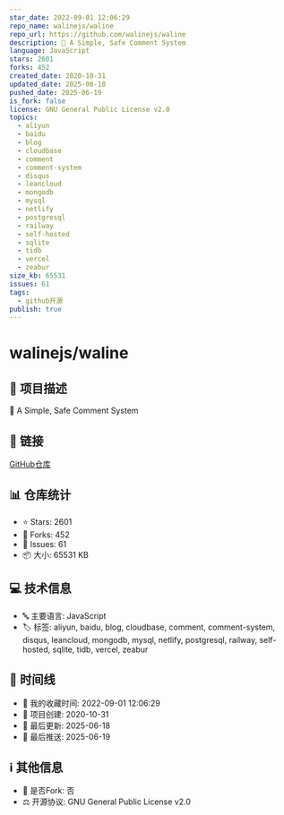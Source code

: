 ```yaml
---
star_date: 2022-09-01 12:06:29
repo_name: walinejs/waline
repo_url: https://github.com/walinejs/waline
description: 💬 A Simple, Safe Comment System
language: JavaScript
stars: 2601
forks: 452
created_date: 2020-10-31
updated_date: 2025-06-18
pushed_date: 2025-06-19
is_fork: false
license: GNU General Public License v2.0
topics:
  - aliyun
  - baidu
  - blog
  - cloudbase
  - comment
  - comment-system
  - disqus
  - leancloud
  - mongodb
  - mysql
  - netlify
  - postgresql
  - railway
  - self-hosted
  - sqlite
  - tidb
  - vercel
  - zeabur
size_kb: 65531
issues: 61
tags:
  - github开源
publish: true
---
```


# walinejs/waline

## 📝 项目描述

💬 A Simple, Safe Comment System

## 🔗 链接

[GitHub仓库](https://github.com/walinejs/waline)

## 📊 仓库统计

- ⭐ Stars: 2601
- 🍴 Forks: 452
- 🐛 Issues: 61
- 📦 大小: 65531 KB

## 💻 技术信息

- 🔤 主要语言: JavaScript
- 🏷️ 标签: aliyun, baidu, blog, cloudbase, comment, comment-system, disqus, leancloud, mongodb, mysql, netlify, postgresql, railway, self-hosted, sqlite, tidb, vercel, zeabur

## 📅 时间线

- 🌟 我的收藏时间: 2022-09-01 12:06:29
- 🎂 项目创建: 2020-10-31
- 🔄 最后更新: 2025-06-18
- 🚀 最后推送: 2025-06-19

## ℹ️ 其他信息

- 🔀 是否Fork: 否
- ⚖️ 开源协议: GNU General Public License v2.0
